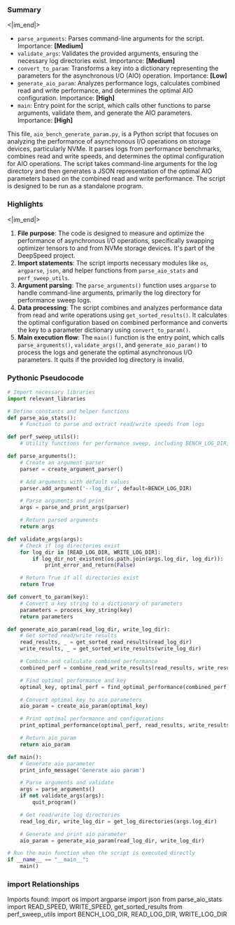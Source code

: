 

### Summary

<|im_end|>

* `parse_arguments`: Parses command-line arguments for the script. Importance: **[Medium]**
* `validate_args`: Validates the provided arguments, ensuring the necessary log directories exist. Importance: **[Medium]**
* `convert_to_param`: Transforms a key into a dictionary representing the parameters for the asynchronous I/O (AIO) operation. Importance: **[Low]**
* `generate_aio_param`: Analyzes performance logs, calculates combined read and write performance, and determines the optimal AIO configuration. Importance: **[High]**
* `main`: Entry point for the script, which calls other functions to parse arguments, validate them, and generate the AIO parameters. Importance: **[High]** 

This file, `aio_bench_generate_param.py`, is a Python script that focuses on analyzing the performance of asynchronous I/O operations on storage devices, particularly NVMe. It parses logs from performance benchmarks, combines read and write speeds, and determines the optimal configuration for AIO operations. The script takes command-line arguments for the log directory and then generates a JSON representation of the optimal AIO parameters based on the combined read and write performance. The script is designed to be run as a standalone program.

### Highlights

<|im_end|>

1. **File purpose**: The code is designed to measure and optimize the performance of asynchronous I/O operations, specifically swapping optimizer tensors to and from NVMe storage devices. It's part of the DeepSpeed project.
2. **Import statements**: The script imports necessary modules like `os`, `argparse`, `json`, and helper functions from `parse_aio_stats` and `perf_sweep_utils`.
3. **Argument parsing**: The `parse_arguments()` function uses `argparse` to handle command-line arguments, primarily the log directory for performance sweep logs.
4. **Data processing**: The script combines and analyzes performance data from read and write operations using `get_sorted_results()`. It calculates the optimal configuration based on combined performance and converts the key to a parameter dictionary using `convert_to_param()`.
5. **Main execution flow**: The `main()` function is the entry point, which calls `parse_arguments()`, `validate_args()`, and `generate_aio_param()` to process the logs and generate the optimal asynchronous I/O parameters. It quits if the provided log directory is invalid.

### Pythonic Pseudocode

```python
# Import necessary libraries
import relevant_libraries

# Define constants and helper functions
def parse_aio_stats():
    # Function to parse and extract read/write speeds from logs

def perf_sweep_utils():
    # Utility functions for performance sweep, including BENCH_LOG_DIR, READ_LOG_DIR, WRITE_LOG_DIR

def parse_arguments():
    # Create an argument parser
    parser = create_argument_parser()

    # Add arguments with default values
    parser.add_argument('--log_dir', default=BENCH_LOG_DIR)

    # Parse arguments and print
    args = parse_and_print_args(parser)

    # Return parsed arguments
    return args

def validate_args(args):
    # Check if log directories exist
    for log_dir in [READ_LOG_DIR, WRITE_LOG_DIR]:
        if log_dir_not_existent(os.path.join(args.log_dir, log_dir)):
            print_error_and_return(False)

    # Return True if all directories exist
    return True

def convert_to_param(key):
    # Convert a key string to a dictionary of parameters
    parameters = process_key_string(key)
    return parameters

def generate_aio_param(read_log_dir, write_log_dir):
    # Get sorted read/write results
    read_results, _ = get_sorted_read_results(read_log_dir)
    write_results, _ = get_sorted_write_results(write_log_dir)

    # Combine and calculate combined performance
    combined_perf = combine_read_write_results(read_results, write_results)

    # Find optimal performance and key
    optimal_key, optimal_perf = find_optimal_performance(combined_perf)

    # Convert optimal key to aio parameters
    aio_param = create_aio_param(optimal_key)

    # Print optimal performance and configurations
    print_optimal_performance(optimal_perf, read_results, write_results)

    # Return aio_param
    return aio_param

def main():
    # Generate aio parameter
    print_info_message('Generate aio param')

    # Parse arguments and validate
    args = parse_arguments()
    if not validate_args(args):
        quit_program()

    # Get read/write log directories
    read_log_dir, write_log_dir = get_log_directories(args.log_dir)

    # Generate and print aio parameter
    aio_param = generate_aio_param(read_log_dir, write_log_dir)

# Run the main function when the script is executed directly
if __name__ == "__main__":
    main()
```


### import Relationships

Imports found:
import os
import argparse
import json
from parse_aio_stats import READ_SPEED, WRITE_SPEED, get_sorted_results
from perf_sweep_utils import BENCH_LOG_DIR, READ_LOG_DIR, WRITE_LOG_DIR